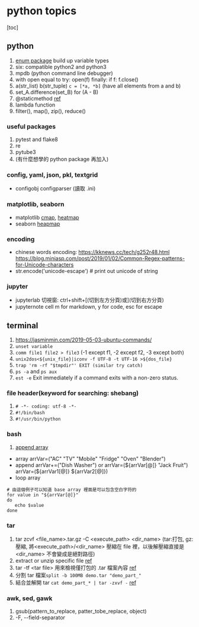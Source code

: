 # python topics
[toc]
## python
1. [enum package](https://blog.louie.lu/2017/08/02/%E4%BD%A0%E6%89%80%E4%B8%8D%E7%9F%A5%E9%81%93%E7%9A%84-python-%E6%A8%99%E6%BA%96%E5%87%BD%E5%BC%8F%E5%BA%AB%E7%94%A8%E6%B3%95-07-enum/) build up variable types
2. six: compatible python2 and python3
3. mpdb (python command line debugger)
4. with open 
    equal to try: open(f) finally: if f: f.close()
5. a(str_list) b(str_tuple) `c = [*a, *b]` (have all elements from a and b)
6. set_A.difference(set_B) for (A - B)
7. @staticmethod [ref](https://openhome.cc/Gossip/Python/StaticClassMethod.html)
8. lambda function
9. filter(), map(), zip(), reduce()
### useful packages
1. pytest and flake8
2. re
3. pytube3
4. (有什麼想學的 python package 再加入)
### config, yaml, json, pkl, textgrid
 - configobj configparser (讀取 .ini)
### matplotlib, seaborn
 - matplotlib [cmap](https://matplotlib.org/3.1.0/tutorials/colors/colormaps.html), [heatmap](https://matplotlib.org/3.1.1/gallery/images_contours_and_fields/image_annotated_heatmap.html)
 - seaborn [heapmap](http://seaborn.pydata.org/generated/seaborn.heatmap.html?highlight=s)
### encoding
 - chinese words encoding:
    https://kknews.cc/tech/g252r48.html
    https://blog.miniasp.com/post/2019/01/02/Common-Regex-patterns-for-Unicode-characters
 - str.encode('unicode-escape') # print out unicode of string
### jupyter
 - jupyterlab 切視窗: ctrl+shift+\[(切到左方分頁)或\](切到右方分頁)
 - jupyternote cell m for markdown, y for code, esc for escape


## terminal
1. https://jasminmin.com/2019-05-03-ubuntu-commands/
2. `unset variable`
3. `comm file1 file2 > file3` (-1 except f1, -2 except f2, -3 except both)
4. `unix2dos<${unix_file}|iconv -f UTF-8 -t UTF-16 >${dos_file}`
5. `trap 'rm -rf "$tmpdir"' EXIT (similar try catch)`
6. `ps -a` and `ps aux`
7. `est -e` Exit immediately if a command exits with a non-zero status.
### file header(keyword for searching: shebang)
1. `# -*- coding: utf-8 -*-`
2. `#!/bin/bash` 
3. `#!/usr/bin/python`
### bash
1. [append array](https://linuxhint.com/bash_append_array/)
  - array  arrVar=("AC" "TV" "Mobile" "Fridge" "Oven" "Blender")
  - append  arrVar+=("Dish Washer") or arrVar=(${arrVar[@]} "Jack Fruit") arrVar=(${arrVar1[@]} ${arrVar2[@]})
  - loop array  
  ```
  # 由這個例子可以知道 base array 裡面是可以包含空白字符的
  for value in "${arrVar[@]}"
  do
     echo $value
  done
  ```
### tar
1. tar zcvf \<file_name\>.tar.gz -C \<execute_path\> \<dir_name\> 
   (tar:打包, gz:壓縮, 將\<execute_path\>/\<dir_name\> 壓縮在 file 裡，以後解壓縮直接是 \<dir_name\> 不會變成是絕對路徑)
2. extract or unzip specific file [ref](https://hamisme.blogspot.com/2013/08/tar.html)
3. tar -tf \<tar file\> 用來檢視僅打包的 .tar 檔案內容 [ref](https://terryl.in/zh/linux-tar-command/)
4. 分割 tar 檔案`split -b 100MB demo.tar "demo_part_"`
5. 結合並解開 tar `cat demo_part_* | tar -zxvf -` [ref](https://www.jinnsblog.com/2018/03/linux-tar-and-split-cat-example.html)
### awk, sed, gawk
1. gsub(pattern_to_replace, patter_tobe_replace, object)
2. -F, --field-separator

